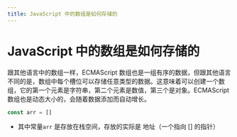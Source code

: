 ```yaml
---
title: JavaScript 中的数组是如何存储的
---
```


# JavaScript 中的数组是如何存储的

跟其他语言中的数组一样，ECMAScript 数组也是一组有序的数据，但跟其他语言不同的是，数组中每个槽位可以存储任意类型的数据。这意味着可以创建一个数组，它的第一个元素是字符串，第二个元素是数值，第三个是对象。ECMAScript 数组也是动态大小的，会随着数据添加而自动增长。

```js
const arr = []

```
 - 其中常量`arr` 是存放在栈空间，存放的实际是 地址（一个指向 [] 的指针）